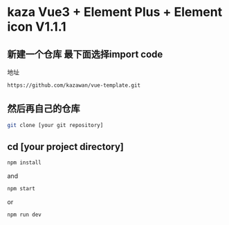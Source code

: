 # kaza Vue3 + Element Plus + Element icon V1.1.1

## 新建一个仓库 最下面选择import code

地址

```sh
https://github.com/kazawan/vue-template.git
```

## 然后再自己的仓库
```sh
git clone [your git repository]
```

## cd [your project directory]

```sh
npm install
```

and
```sh
npm start
```

or
```sh
npm run dev
```


